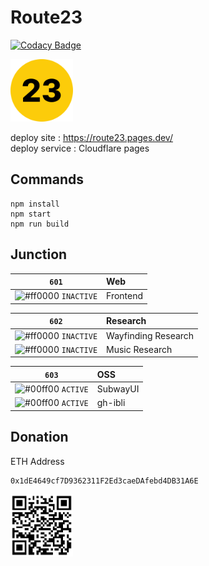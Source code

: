 # Route23

[![Codacy Badge](https://app.codacy.com/project/badge/Grade/efbf5eb736ca4041a25e4a1ceb106055)](https://www.codacy.com/gh/Route23/Route23/dashboard?utm_source=github.com&amp;utm_medium=referral&amp;utm_content=Route23/Route23&amp;utm_campaign=Badge_Grade)

<img src="public/assets/route23.png" width="100px">

deploy site : https://route23.pages.dev/ <br>
deploy service : Cloudflare pages

## Commands

```
npm install
npm start
npm run build
```

## Junction

| `601`                                                                 | Web      |
|-----------------------------------------------------------------------|:---------|
| ![#ff0000](https://via.placeholder.com/15/ff0000/fff?text=+) `INACTIVE` | Frontend |

| `602`                                                       | Research            |
|-------------------------------------------------------------|:--------------------|
| ![#ff0000](https://via.placeholder.com/15/ff0000/fff?text=+) `INACTIVE` | Wayfinding Research |
| ![#ff0000](https://via.placeholder.com/15/ff0000/fff?text=+) `INACTIVE` | Music Research      |

| `603`                                                       | OSS      |
|-------------------------------------------------------------|:---------|
| ![#00ff00](https://via.placeholder.com/15/00ff00/fff?text=+) `ACTIVE` | SubwayUI |
| ![#00ff00](https://via.placeholder.com/15/00ff00/fff?text=+) `ACTIVE` | gh-ibli  |

## Donation
ETH Address
```
0x1dE4649cf7D9362311F2Ed3caeDAfebd4DB31A6E
```
<img src="public/assets/donation-address.png" width="100">
